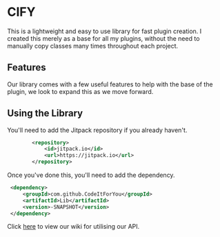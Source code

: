 # CIFY
This is a lightweight and easy to use library for fast plugin creation. I created this merely as a base for all my plugins, without the need to manually copy classes many times throughout each project.

## Features
Our library comes with a few useful features to help with the base of the plugin, we look to expand this as we move forward.

## Using the Library
You'll need to add the Jitpack repository if you already haven't.
```xml
		<repository>
		    <id>jitpack.io</id>
		    <url>https://jitpack.io</url>
		</repository>
```

Once you've done this, you'll need to add the dependency.
   ```xml
   	<dependency>
   	    <groupId>com.github.CodeItForYou</groupId>
   	    <artifactId>Lib</artifactId>
   	    <version>-SNAPSHOT</version>
   	</dependency>
   ```
Click [here](https://docs.codeitforyou.com/misc/lib/) to view our wiki for utilising our API.